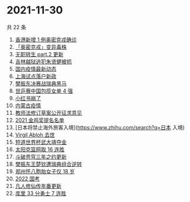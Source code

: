 # 2021-11-30

共 22 条

<!-- BEGIN ZHIHUSEARCH -->
<!-- 最后更新时间 Tue Nov 30 2021 09:43:29 GMT+0800 (China Standard Time) -->
1. [香港新增 1 例奥密克戎确诊](https://www.zhihu.com/search?q=奥密克戎)
1. [「奥密克戎」变异毒株](https://www.zhihu.com/search?q=奥密克戎)
1. [无职转生 part.2 更新](https://www.zhihu.com/search?q=无职转生)
1. [吉林越狱逃犯朱贤健被抓](https://www.zhihu.com/search?q=朱贤健)
1. [国内疫情最新动态](https://www.zhihu.com/search?q=疫情)
1. [上海试点落户新政](https://www.zhihu.com/search?q=上海落户)
1. [樊振东决赛战瑞典黑马](https://www.zhihu.com/search?q=世乒赛)
1. [世乒赛中国包揽女单 4 强](https://www.zhihu.com/search?q=世乒赛)
1. [小红书崩了](https://www.zhihu.com/search?q=小红书崩了)
1. [内蒙古疫情](https://www.zhihu.com/search?q=内蒙古疫情)
1. [教师法修订草案公开征求意见](https://www.zhihu.com/search?q=教师法)
1. [2021 金鸡奖提名名单](https://www.zhihu.com/search?q=金鸡奖)
1. [日本将禁止海外旅客入境](https://www.zhihu.com/search?q=日本 入境)
1. [Virgil Abloh 去世](https://www.zhihu.com/search?q=VirgilAbloh)
1. [短道世界杯武大靖夺金](https://www.zhihu.com/search?q=短道世界杯)
1. [太阳克篮网取 16 连胜](https://www.zhihu.com/search?q=太阳)
1. [斗破苍穹三年之约更新](https://www.zhihu.com/search?q=斗破苍穹三年之约)
1. [樊振东王楚钦遭瑞典组合逆转](https://www.zhihu.com/search?q=休斯敦世乒赛)
1. [郑州怀八胞胎女子仅 18 岁](https://www.zhihu.com/search?q=郑州八胞胎)
1. [2022 国考](https://www.zhihu.com/search?q=国考)
1. [凡人修仙传年番更新 ](https://www.zhihu.com/search?q=凡人修仙传)
1. [库里 33 分勇士 7 连胜](https://www.zhihu.com/search?q=勇士)
<!-- END ZHIHUSEARCH -->
